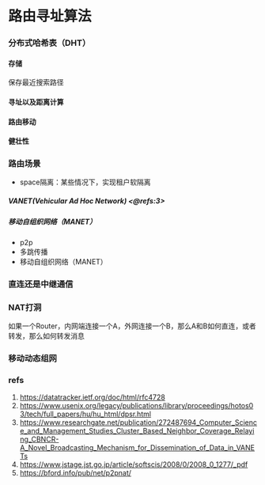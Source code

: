 # 路由寻址算法

### 分布式哈希表（DHT）

#### 存储

保存最近搜索路径

#### 寻址以及距离计算

#### 路由移动

#### 健壮性

### 路由场景

+ space隔离：某些情况下，实现租户软隔离

##### VANET(Vehicular Ad Hoc Network) <@refs:3>

##### 移动自组织网络（MANET）

+ p2p
+ 多跳传播
+ 移动自组织网络（MANET）

### 直连还是中继通信

### NAT打洞

如果一个Router，内网端连接一个A，外网连接一个B，那么A和B如何直连，或者转发，那么如何转发消息

### 移动动态组网

### refs

1. https://datatracker.ietf.org/doc/html/rfc4728
2. https://www.usenix.org/legacy/publications/library/proceedings/hotos03/tech/full_papers/hu/hu_html/dpsr.html
3. https://www.researchgate.net/publication/272487694_Computer_Science_and_Management_Studies_Cluster_Based_Neighbor_Coverage_Relaying_CBNCR-A_Novel_Broadcasting_Mechanism_for_Dissemination_of_Data_in_VANETs
4. https://www.jstage.jst.go.jp/article/softscis/2008/0/2008_0_1277/_pdf
5. https://bford.info/pub/net/p2pnat/